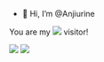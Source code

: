 - 👋 Hi, I’m @Anjiurine

You are my 
![](https://moe-counter.anjiurine.top/get/@suswhw?theme=rule34)
visitor!

![](https://github-readme-stats.anjiurine.top/api?username=Anjiurine&show_icons=true&count_private=true)
[![](https://github-readme-stats.anjiurine.top/api/top-langs/?username=Anjiurine)](https://github.com/anuraghazra/github-readme-stats)
